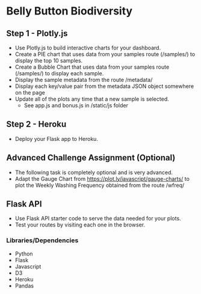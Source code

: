 
# Belly Button Biodiversity

## Step 1 - Plotly.js

 - Use Plotly.js to build interactive charts for your dashboard.
 - Create a PIE chart that uses data from your samples route (/samples/<sample>) to display the top 10 samples.
 - Create a Bubble Chart that uses data from your samples route (/samples/<sample>) to display each sample.
 - Display the sample metadata from the route /metadata/<sample>
 - Display each key/value pair from the metadata JSON object somewhere on the page
 - Update all of the plots any time that a new sample is selected.
   - See app.js and bonus.js in /static/js folder


## Step 2 - Heroku

 - Deploy your Flask app to Heroku.

## Advanced Challenge Assignment (Optional)

 - The following task is completely optional and is very advanced.
 - Adapt the Gauge Chart from https://plot.ly/javascript/gauge-charts/ to plot the Weekly Washing Frequency obtained from the route /wfreq/<sample>

## Flask API

 - Use Flask API starter code to serve the data needed for your plots.
 - Test your routes by visiting each one in the browser.

### Libraries/Dependencies 

 - Python
 - Flask
 - Javascript
 - D3
 - Heroku
 - Pandas
